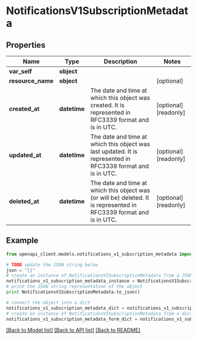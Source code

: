 # NotificationsV1SubscriptionMetadata


## Properties
Name | Type | Description | Notes
------------ | ------------- | ------------- | -------------
**var_self** | **object** |  | 
**resource_name** | **object** |  | [optional] 
**created_at** | **datetime** | The date and time at which this object was created. It is represented in RFC3339 format and is in UTC. | [optional] [readonly] 
**updated_at** | **datetime** | The date and time at which this object was last updated. It is represented in RFC3339 format and is in UTC. | [optional] [readonly] 
**deleted_at** | **datetime** | The date and time at which this object was (or will be) deleted. It is represented in RFC3339 format and is in UTC. | [optional] [readonly] 

## Example

```python
from openapi_client.models.notifications_v1_subscription_metadata import NotificationsV1SubscriptionMetadata

# TODO update the JSON string below
json = "{}"
# create an instance of NotificationsV1SubscriptionMetadata from a JSON string
notifications_v1_subscription_metadata_instance = NotificationsV1SubscriptionMetadata.from_json(json)
# print the JSON string representation of the object
print NotificationsV1SubscriptionMetadata.to_json()

# convert the object into a dict
notifications_v1_subscription_metadata_dict = notifications_v1_subscription_metadata_instance.to_dict()
# create an instance of NotificationsV1SubscriptionMetadata from a dict
notifications_v1_subscription_metadata_form_dict = notifications_v1_subscription_metadata.from_dict(notifications_v1_subscription_metadata_dict)
```
[[Back to Model list]](../ccloud/README.md#documentation-for-models) [[Back to API list]](../ccloud/README.md#documentation-for-api-endpoints) [[Back to README]](../ccloud/README.md)


